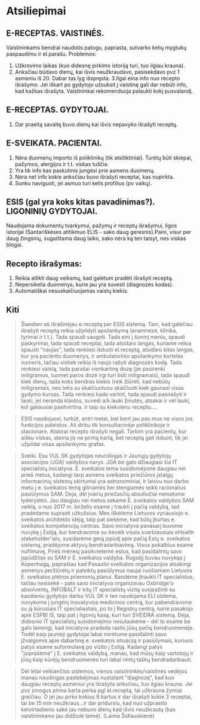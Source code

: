 # Atsiliepimai

## E-RECEPTAS. VAISTINĖS.
Vaistininkams bendrai naudotis patogu, paprasta, sutvarko kelių mygtukų paspaudimu ir el.parašu.
Problemos:
1. Užkrovimo laikas (kuo didesnę pirkimo istoriją turi, tuo ilgiau krauna).
2. Anksčiau būdavo dienų, kai išvis neužkraudavo, pasisekdavo pvz 1 asmeniu iš 20. Dabar tas lyg išspręsta.
3.Ilgai eina info nuo recepto išrašymo. Jei iškart po gydytojo užsuksit į vaistinę gali dar nebūti info, kad kažkas išrašyta. Vaistininkai rekomenduoja palaukti kokį pusvalandį.

## E-RECEPTAS. GYDYTOJAI.
1. Dar praeitą savaitę buvo dienų kai išvis nepavyko išrašyti receptų.

## E-SVEIKATA. PACIENTAI.
1. Nėra duomenų importo iš poliklinikų (tik atsitiktiniai). Turėtų būti skiepai, pažymos, alergijos ir t.t. viskas tuščia.
2. Yra tik info kas paskutinis jungėsi prie asmens duomenų. 
3. Nėra net info kokie anksčiau buvo išrašyti receptai, kas nupirkta.
4. Sunku naviguoti, jei asmuo turi kelis profilius (pv vaikų).

## ESIS (gal yra koks kitas pavadinimas?). LIGONINIŲ GYDYTOJAI.
Naudojama dokumentų tvarkymui, pažymų ir receptų išrašymui, ligos istorijai (Santariškėses atitikmuo ELIS - sako daug geresnis).Paini, visur per daug žingsnių, sugaištama daug laiko, sako nėra ką ten taisyt, nes viskas blogai.

## Recepto išrašymas:
1. Reikia atlikti daug veiksmų, kad galėtum pradėti išrašyti receptą.
2. Nepersikelia duomenys, kurie jau yra suvesti (diagnozės kodas).
3. Automatiškai nesuskaičiuojamas vaistų kiekis.

## Kiti
> Šiandien aš išrašinėjau e.receptą per ESIS sistemą. Tam, kad galėčiau išrašyti receptą reikia užpildyti apsilankymą (anamnezė, klinika, tyrimai ir t.t.). Tada spaudi saugoti. Tada eini į šoninį meniu, spaudi paskyrimai, tada spaudi receptai, tada atsidaro langas, kuriame reikia spausti "naujas", tada renkiesi išduoti el.receptą, atsidaro kitas langas, kur yra paciento duomenys, ir ambulatorinio apsilankymo kortelės numeris, tačiau vistiek reikia iš naujo rašyti diagnozės kodą. Tada renkiesi vaistą, tada parašai vienkartinę dozę (jei pasirenki miligramus, tuomet paros dozė irgi turi būti miligramais), tada spaudi kiek dienų, tada koks bendras kiekis (reik žiūrėti, kad nebūtų miligramais, nes teks su skaičiuotuvu skaičiuoti kiek gaunasi visas gydymo kursas. Tada renkiesi kada vartoti, tada spaudi pasirašyti ir lauki, jei neranda klaidos, suvedi a/k lauki žinutės, atsakai ir vėl lauki, kol galiausiai pasitvirtina. Ir taip su kiekvienu receptu....
 
> ESIS naudojuosi, turbūt, antri metai, bet bent jau pas mus ne visos jos funkcijos paleistos. Aš dirbu tik konsultacinėje poliklinikoje ir stacionare. Atskirai recepto išrašyti negali. Tarkim yra pacientų, kur aišku viskas, ateina jis ne pirmą kartą, bet receptą gali išduoti, tik jei užpildai visas apsilankymo grafas.

>Sveiki. Esu VUL SK gydytojas neurologas ir Jaunųjų gydytojų asociacijos (JGA) valdybos narys. JGA be galo džiaugiasi šia IT specialistų iniciatyva. E. sveikatos tema susidomėjome daugiau nei prieš metus, kadangi tarp asmens sveikatos priežiūros įstaigų informacinių sistemų skirtumai yra astronominiai, ir laisvu nuo darbo metu į e. sveikatos temą gilinamės bei stengiamės teikti racionalius pasiūlymus SAM. Deja, dėl įvairių priežasčių absoliučiai nematome lyderystės. Jau daugiau nei metus sekame E. sveikatos valdybos SAM veiklą, o nuo 2017 m. birželio esame į traukti į pačią valdybą, tad pradedame suprasti užkulisius. Mes iškėlėme Lietuvos vyriausiojo e. sveikatos architekto idėją, taip pat siekėme, kad būtų įkurtas e. sveikatos kompetencijų centras. Savo iniciatyva pavasarį buvome nuvykę į Estiją, kur bendravome su beveik visais svarbiausiais eHealth stakeholder'iais, susidarėme gerą įspūdį apie pačią Estų e. sveikatos sistemą, pradėjome aktyvų bendradarbiavimą. Visus pokalbius esame nufilmavę. Prieš mėnesį pasikvietemė estus, kad pasidalintų savo įspūdžiias su SAM ir E. sveikatos valdyba. Rugsėjį buvau nuvykęs į Kopenhagą, paprašiau kad Pasaulio sveikatos organizacijos atsakingi asmenys peržiūrėtų ir pateiktų pasiūlymus naujai ruošiamam Lietuvos E. sveikatos plėtros priemonių planui. Bandėme įtraukti IT specialistus, tačiau nesisekė - pats savo iniciatyva organizavau Oxbridge'o absolventų, INFOBALT ir kitų IT specialistų vizitą susipažinti su kasdieniu gydytojo darbu VUL SK ir ten naudojama ELI sistema, nuvykome į jungtinį inovatyvios medicinos centrą, kur pabendravome su ją kūrusiais IT specialiastais, po to į Registrų centrą, kurie pasakojo apie ESPBI IS, taip pat į ligonių kasą, kuri turi SVEIDRA sistemą. Deja, didesnio IT specialistų susidomėjimo nesulaukėme - dėl to esame be galo laimingi, kad iniciatyva pradeda rastis jūsų pačių bendruomenėje. Todėl kaip jaunieji gydytojai labai norėtume pasidalinti savo įžvalgomis apie dabartinę e. sveikatos situaciją ir pasiūlymais, kuriuos patys esame suformulavę po vizito į Estiją. Kadangi patys "įsiprašėme" į E. sveikatos valdybą, manau, kad mūsų kaip vartotojų ir jūsų kaip kūrėjų bendruomenės turi labai rimtų taškų bendradarbiauti.
 
> Dėl lėtai veikiančios sistemos, vienos vaistininkės/vaistinės vedėjos manau naudingas pastebėjimas nustatant "diagnozę", kad kuo daugiau receptų asmeniui yra išrašyta anksčiau, tuo ilgiau krauna. Jei pvz zmogus pirma karta perka pgl el.receptą, tai užkrauna žymiai greičiau. O jei jau pirko kokius 8 kartus ir dar išrašyti kokie 3 receptai, tai be 15 min neužkraus...ir dar pridursiu, kad nuo užpraeito ketvirtadienio sakė jau nebuvo dienų kad išvis neužkrautų (kas vaistininkams jau didžiulė laimė). (Laima Šidlauskienė)
